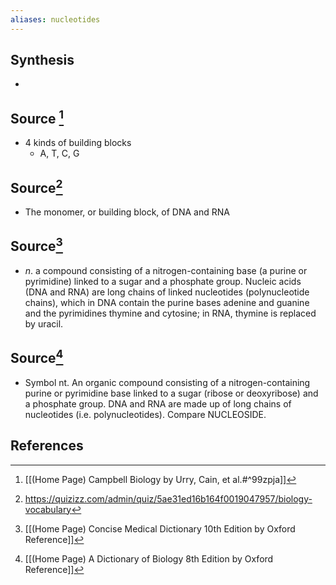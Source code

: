 ```yaml
---
aliases: nucleotides
---
```

## Synthesis
- 
## Source [^1]
- 4 kinds of building blocks
	- A, T, C, G
## Source[^2]
- The monomer, or building block, of DNA and RNA
## Source[^3]
- $n$. a compound consisting of a nitrogen-containing base (a purine or pyrimidine) linked to a sugar and a phosphate group. Nucleic acids (DNA and RNA) are long chains of linked nucleotides (polynucleotide chains), which in DNA contain the purine bases adenine and guanine and the pyrimidines thymine and cytosine; in RNA, thymine is replaced by uracil.
## Source[^4]
- Symbol nt. An organic compound consisting of a nitrogen-containing purine or pyrimidine base linked to a sugar (ribose or deoxyribose) and a phosphate group. DNA and RNA are made up of long chains of nucleotides (i.e. polynucleotides). Compare NUCLEOSIDE.
## References
[^1]: [[(Home Page) Campbell Biology by Urry, Cain, et al.#^99zpja]]
[^2]: https://quizizz.com/admin/quiz/5ae31ed16b164f0019047957/biology-vocabulary
[^3]: [[(Home Page) Concise Medical Dictionary 10th Edition by Oxford Reference]]
[^4]: [[(Home Page) A Dictionary of Biology 8th Edition by Oxford Reference]]